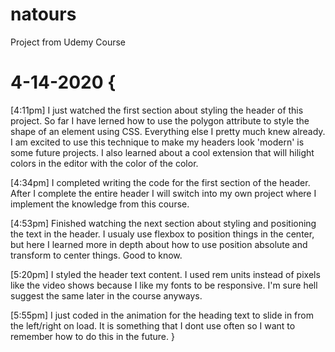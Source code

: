 # natours
Project from Udemy Course

# 4-14-2020 {
  [4:11pm]
  I just watched the first section about styling the header of this project. So far I have lerned how to use the polygon attribute to style the shape of an element using CSS. Everything else I pretty much knew already. I am excited to use this technique to make my headers look 'modern' is some future projects. I also learned about a cool extension that will hilight colors in the editor with the color of the color. 

  [4:34pm]
  I completed writing the code for the first section of the header. After I complete the entire header I will switch into my own project where I implement the knowledge from this course.

  [4:53pm]
  Finished watching the next section about styling and positioning the text in the header. I usualy use flexbox to position things in the center, but here I learned more in depth about how to use position absolute and transform to center things. Good to know.

  [5:20pm]
  I styled the header text content. I used rem units instead of pixels like the video shows because I like my fonts to be responsive. I'm sure hell suggest the same later in the course anyways.

  [5:55pm]
  I just coded in the animation for the heading text to slide in from the left/right on load. It is something that I dont use often so I want to remember how to do this in the future.
}